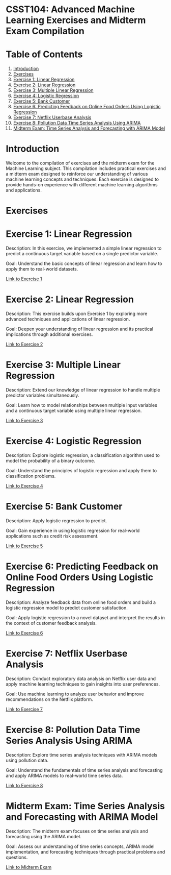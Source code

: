 # **CSST104: Advanced Machine Learning Exercises and Midterm Exam Compilation**

# **Table of Contents**

1. [Introduction](#introduction)
2. [Exercises](#exercises)
3. [Exercise 1: Linear Regression](#exer1)
4. [Exercise 2: Linear Regression](#exer2)
5. [Exercise 3: Multiple Linear Regression](#exer3)
6. [Exercise 4: Logistic Regression](#exer4)
7. [Exercise 5: Bank Customer](#exer5)
8. [Exercise 6: Predicting Feedback on Online Food Orders Using Logistic Regression](#exer6)
9. [Exercise 7: Netflix Userbase Analysis](#exer7)
10. [Exercise 8: Pollution Data Time Series Analysis Using ARIMA](#exer8)
11. [Midterm Exam: Time Series Analysis and Forecasting with ARIMA Model](#midterm)

# **Introduction**

<a id="introduction"></a>

Welcome to the compilation of exercises and the midterm exam for the Machine Learning subject. This compilation includes practical exercises and a midterm exam designed to reinforce our understanding of various machine learning concepts and techniques. Each exercise is designed to provide hands-on experience with different machine learning algorithms and applications.

# **Exercises**

<a id="exercises"></a>

# **Exercise 1: Linear Regression**

<a id="exer1"></a>

Description: In this exercise, we implemented a simple linear regression to predict a continuous target variable based on a single predictor variable.

Goal: Understand the basic concepts of linear regression and learn how to apply them to real-world datasets.

<a href="Compilation/Compilation/3A-ANDAL-EXER1.ipynb">Link to Exercise 1</a>

# **Exercise 2: Linear Regression**

<a id="exer2"></a>

Description: This exercise builds upon Exercise 1 by exploring more advanced techniques and applications of linear regression.

Goal: Deepen your understanding of linear regression and its practical implications through additional exercises.

<a href="Compilation/Compilation/3A-ANDAL-EXER2.ipynb">Link to Exercise 2</a>

# **Exercise 3: Multiple Linear Regression**

<a id="exer3"></a>

Description: Extend our knowledge of linear regression to handle multiple predictor variables simultaneously.

Goal: Learn how to model relationships between multiple input variables and a continuous target variable using multiple linear regression.

<a href="Compilation/Compilation/3A-ANDAL-EXER3.ipynb">Link to Exercise 3</a>

# **Exercise 4: Logistic Regression**

<a id="exer4"></a>

Description: Explore logistic regression, a classification algorithm used to model the probability of a binary outcome.

Goal: Understand the principles of logistic regression and apply them to classification problems.

<a href="Compilation/Compilation/3A-ANDAL-EXER4.ipynb">Link to Exercise 4</a>

# **Exercise 5: Bank Customer**

<a id="exer5"></a>

Description: Apply logistic regression to predict.

Goal: Gain experience in using logistic regression for real-world applications such as credit risk assessment.

<a href="Compilation/Compilation/3A-ANDAL-EXER5.ipynb">Link to Exercise 5</a>

# **Exercise 6: Predicting Feedback on Online Food Orders Using Logistic Regression**

<a id="exer6"></a>

Description: Analyze feedback data from online food orders and build a logistic regression model to predict customer satisfaction.

Goal: Apply logistic regression to a novel dataset and interpret the results in the context of customer feedback analysis.

<a href="Compilation/Compilation/3A-ANDAL-EXER6.ipynb">Link to Exercise 6</a>

# **Exercise 7: Netflix Userbase Analysis**

<a id="exer7"></a>

Description: Conduct exploratory data analysis on Netflix user data and apply machine learning techniques to gain insights into user preferences.

Goal: Use machine learning to analyze user behavior and improve recommendations on the Netflix platform.

<a href="Compilation/Compilation/3A-ANDAL-EXER7.ipynb">Link to Exercise 7</a>

# **Exercise 8: Pollution Data Time Series Analysis Using ARIMA**

<a id="exer8"></a>

Description: Explore time series analysis techniques with ARIMA models using pollution data.

Goal: Understand the fundamentals of time series analysis and forecasting and apply ARIMA models to real-world time series data.

<a href="Compilation/Compilation/3A-ANDAL-EXER8.ipynb">Link to Exercise 8</a>

# **Midterm Exam: Time Series Analysis and Forecasting with ARIMA Model**

<a id="midterm"></a>

Description: The midterm exam focuses on time series analysis and forecasting using the ARIMA model.

Goal: Assess our understanding of time series concepts, ARIMA model implementation, and forecasting techniques through practical problems and questions.

<a href="Compilation/Compilation/3A-ANDAL-MIDTERM.ipynb">Link to Midterm Exam</a>
